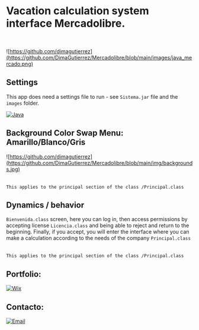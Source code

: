 # Vacation calculation system interface Mercadolibre.
</br>

![https://github.com/dimagutierrez](https://github.com/DimaGutierrez/Mercadolibre/blob/main/images/java_mercado.png)
</br>
## Settings
This app does need a settings file to run - see `Sistema.jar` file and the `images` folder.

[![Java](https://img.shields.io/badge/Java-007396?style=for-the-badge&logo=github&logoColor=white&labelColor=101010)]()

## Background Color Swap Menu: Amarillo/Blanco/Gris
![https://github.com/dimagutierrez](https://github.com/DimaGutierrez/Mercadolibre/blob/main/img/backgrounds.jpg)
<br> </br>
```
This applies to the principal section of the class /Principal.class
```
## Dynamics / behavior
`Bienvenida.class` screen, here you can log in, then access permissions by accepting license `Licencia.class` and being able to reject and return to the beginning. Finally, if you accept, you will enter the interface where you can make a calculation according to the needs of the company `Principal.class`
<br> </br>
```
This applies to the principal section of the class /Principal.class
```
## Portfolio:
[![Wix](https://img.shields.io/badge/wix🔥🔥🔥-DIMA>>JOBBOX-FA7343?style=for-the-badge&logo=Wix&logoColor=white&labelColor=101010)](https://diegosurf.wixsite.com/diegorgutierrez)

## Contacto:
[![Email](https://img.shields.io/badge/diegorgutierrez@live.com.ar-email_personal-FA7343?style=for-the-badge&logo=github&logoColor=white&labelColor=101010)](mailto:diegorgutierrez@live.com.ar)
</br>

